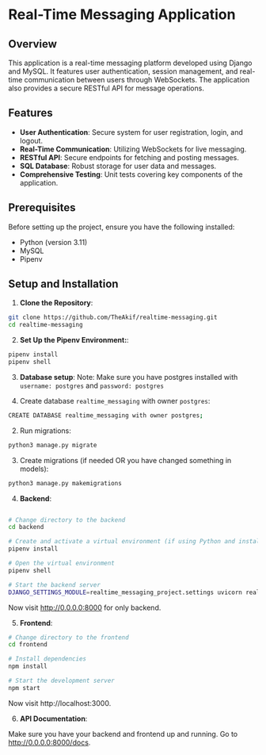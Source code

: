 # Real-Time Messaging Application

## Overview
This application is a real-time messaging platform developed using Django and MySQL. It features user authentication, session management, and real-time communication between users through WebSockets. The application also provides a secure RESTful API for message operations.

## Features
- **User Authentication**: Secure system for user registration, login, and logout.
- **Real-Time Communication**: Utilizing WebSockets for live messaging.
- **RESTful API**: Secure endpoints for fetching and posting messages.
- **SQL Database**: Robust storage for user data and messages.
- **Comprehensive Testing**: Unit tests covering key components of the application.

## Prerequisites
Before setting up the project, ensure you have the following installed:
- Python (version 3.11)
- MySQL
- Pipenv

## Setup and Installation
1. **Clone the Repository**:
```bash
git clone https://github.com/TheAkif/realtime-messaging.git
cd realtime-messaging
```

2. **Set Up the Pipenv Environment:**:
```bash
pipenv install
pipenv shell
```


3. **Database setup**:
Note: Make sure you have postgres installed with `username: postgres` and `password: postgres`

1. Create database `realtime_messaging` with owner `postgres`: 

```bash
CREATE DATABASE realtime_messaging with owner postgres;
```

2. Run migrations:

```bash
python3 manage.py migrate
```

3. Create migrations (if needed OR you have changed something in models):

```bash
python3 manage.py makemigrations
```


4. **Backend**:

```bash

# Change directory to the backend
cd backend

# Create and activate a virtual environment (if using Python and install dependencies)
pipenv install

# Open the virtual environment
pipenv shell

# Start the backend server
DJANGO_SETTINGS_MODULE=realtime_messaging_project.settings uvicorn realtime_messaging_project.asgi:application --port 8000
```

Now visit http://0.0.0.0:8000 for only backend.



5. **Frontend**:

```bash
# Change directory to the frontend
cd frontend

# Install dependencies
npm install

# Start the development server
npm start
```

Now visit http://localhost:3000.




6. **API Documentation**:

Make sure you have your backend and frontend up and running. Go to http://0.0.0.0:8000/docs.
